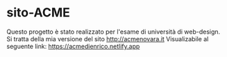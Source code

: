 # sito-ACME
Questo progetto è stato realizzato per l'esame di università di web-design.
Si tratta della mia versione del sito http://acmenovara.it
Visualizabile al seguente link: https://acmedienrico.netlify.app

